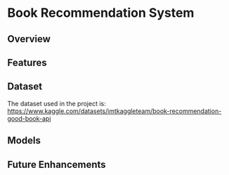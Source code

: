 # Book Recommendation System

## Overview

## Features

## Dataset
The dataset used in the project is: https://www.kaggle.com/datasets/imtkaggleteam/book-recommendation-good-book-api

## Models

## Future Enhancements

